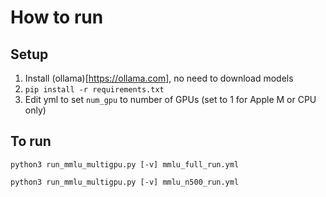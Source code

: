 # How to run

## Setup
1. Install (ollama)[https://ollama.com], no need to download models
1. `pip install -r requirements.txt`
1. Edit yml to set `num_gpu` to number of GPUs (set to 1 for Apple M or CPU only)


## To run

`python3 run_mmlu_multigpu.py [-v] mmlu_full_run.yml`

`python3 run_mmlu_multigpu.py [-v] mmlu_n500_run.yml`
